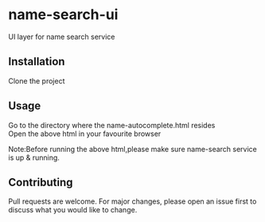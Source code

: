# name-search-ui
UI layer for name search service

## Installation

Clone the project<br />

## Usage

Go to the directory where the name-autocomplete.html resides<br />
Open the above html in your favourite browser<br />

Note:Before running the above html,please make sure name-search service is up & running.

## Contributing
Pull requests are welcome. For major changes, please open an issue first to discuss what you would like to change.
